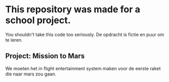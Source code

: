 
# This repository was made for a school project.

You shouldn't take this code too seriously.
De opdracht is fictie en puur om te leren.

## Project: Mission to Mars

We moeten het in flight entertainment system maken voor de eerste raket die naar mars zou gaan.
